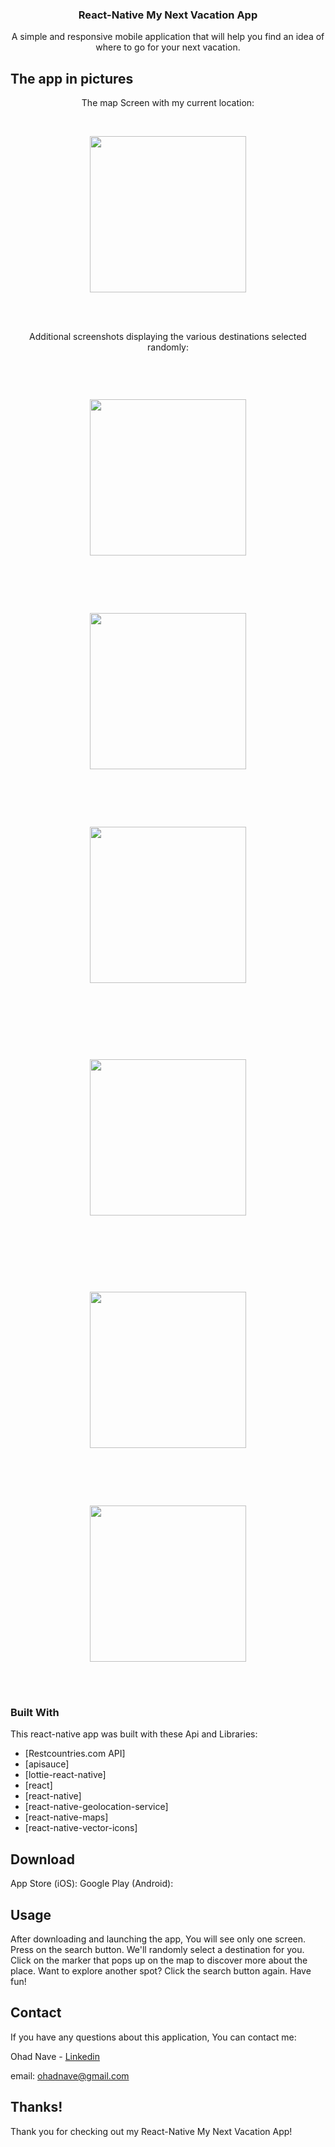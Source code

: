 
 
 
 <h3 align="center">React-Native My Next Vacation App</h3>


  <p align="center">
    A simple and responsive mobile application that will help you find an idea of where to go for your next vacation.
</p>




## The app in pictures

<p align="center">The map Screen with my current location:</p><br>
<p align="center"><img width="250" src="https://github.com/Navedms/MyNextVacation/blob/main/1.png"></p><br><br>

<p align="center">Additional screenshots displaying the various destinations selected randomly:</p><br>
<p align="center"><img style="margin: 30px;" width="250" src="https://github.com/Navedms/MyNextVacation/blob/main/2.png"></p><br><br>
<p align="center"><img width="250" src="https://github.com/Navedms/MyNextVacation/blob/main/3.png"></p><br><br>
<p align="center"><img style="margin: 30px;" width="250" src="https://github.com/Navedms/MyNextVacation/blob/main/4.png"></p><br><br>
<p align="center"><img style="margin: 30px;" width="250" src="https://github.com/Navedms/MyNextVacation/blob/main/5.png"></p><br><br>
<p align="center"><img style="margin: 30px;" width="250" src="https://github.com/Navedms/MyNextVacation/blob/main/6.png"></p><br><br>
<p align="center"><img width="250" src="https://github.com/Navedms/MyNextVacation/blob/main/7.png"></p><br><br>




### Built With

This react-native app was built with these Api and Libraries: 

* [Restcountries.com API]
* [apisauce]
* [lottie-react-native]
* [react]
* [react-native]
* [react-native-geolocation-service]
* [react-native-maps]
* [react-native-vector-icons]


## Download
App Store (iOS):
Google Play (Android):

## Usage

After downloading and launching the app, You will see only one screen. Press on the search button. We'll randomly select a destination for you. Click on the marker that pops up on the map to discover more about the place. Want to explore another spot? Click the search button again. Have fun!



## Contact

If you have any questions about this application, You can contact me:

Ohad Nave - [Linkedin](https://www.linkedin.com/in/ohadnave/)

email: ohadnave@gmail.com




## Thanks!
Thank you for checking out my React-Native My Next Vacation App!
